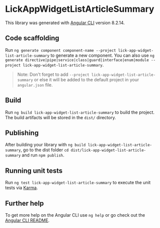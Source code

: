 # LickAppWidgetListArticleSummary

This library was generated with [Angular CLI](https://github.com/angular/angular-cli) version 8.2.14.

## Code scaffolding

Run `ng generate component component-name --project lick-app-widget-list-article-summary` to generate a new component. You can also use `ng generate directive|pipe|service|class|guard|interface|enum|module --project lick-app-widget-list-article-summary`.
> Note: Don't forget to add `--project lick-app-widget-list-article-summary` or else it will be added to the default project in your `angular.json` file. 

## Build

Run `ng build lick-app-widget-list-article-summary` to build the project. The build artifacts will be stored in the `dist/` directory.

## Publishing

After building your library with `ng build lick-app-widget-list-article-summary`, go to the dist folder `cd dist/lick-app-widget-list-article-summary` and run `npm publish`.

## Running unit tests

Run `ng test lick-app-widget-list-article-summary` to execute the unit tests via [Karma](https://karma-runner.github.io).

## Further help

To get more help on the Angular CLI use `ng help` or go check out the [Angular CLI README](https://github.com/angular/angular-cli/blob/master/README.md).
